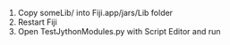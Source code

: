 1. Copy someLib/ into Fiji.app/jars/Lib folder
2. Restart Fiji
3. Open TestJythonModules.py with Script Editor and run
